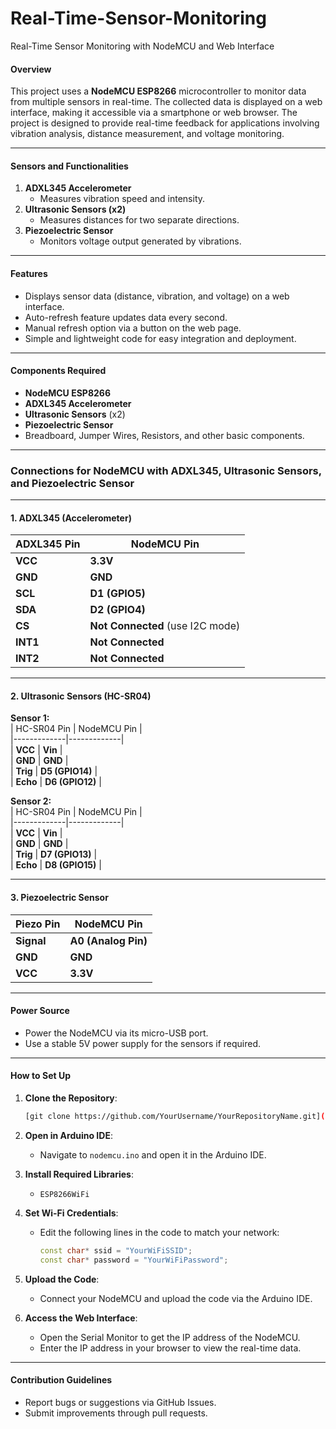 # Real-Time-Sensor-Monitoring
Real-Time Sensor Monitoring with NodeMCU and Web Interface

#### **Overview**  
This project uses a **NodeMCU ESP8266** microcontroller to monitor data from multiple sensors in real-time. The collected data is displayed on a web interface, making it accessible via a smartphone or web browser. The project is designed to provide real-time feedback for applications involving vibration analysis, distance measurement, and voltage monitoring.  

---

#### **Sensors and Functionalities**  
1. **ADXL345 Accelerometer**  
   - Measures vibration speed and intensity.  
2. **Ultrasonic Sensors (x2)**  
   - Measures distances for two separate directions.  
3. **Piezoelectric Sensor**  
   - Monitors voltage output generated by vibrations.  

---

#### **Features**  
- Displays sensor data (distance, vibration, and voltage) on a web interface.  
- Auto-refresh feature updates data every second.  
- Manual refresh option via a button on the web page.  
- Simple and lightweight code for easy integration and deployment.  

---

#### **Components Required**  
- **NodeMCU ESP8266**  
- **ADXL345 Accelerometer**  
- **Ultrasonic Sensors** (x2)  
- **Piezoelectric Sensor**  
- Breadboard, Jumper Wires, Resistors, and other basic components.  

---

### **Connections for NodeMCU with ADXL345, Ultrasonic Sensors, and Piezoelectric Sensor**

---

#### **1. ADXL345 (Accelerometer)**  
| ADXL345 Pin | NodeMCU Pin |  
|-------------|-------------|  
| **VCC**     | **3.3V**    |  
| **GND**     | **GND**     |  
| **SCL**     | **D1 (GPIO5)** |  
| **SDA**     | **D2 (GPIO4)** |  
| **CS**      | **Not Connected** (use I2C mode) |  
| **INT1**    | **Not Connected** |  
| **INT2**    | **Not Connected** |  

---

#### **2. Ultrasonic Sensors (HC-SR04)**  
**Sensor 1:**  
| HC-SR04 Pin | NodeMCU Pin |  
|-------------|-------------|  
| **VCC**     | **Vin**     |  
| **GND**     | **GND**     |  
| **Trig**    | **D5 (GPIO14)** |  
| **Echo**    | **D6 (GPIO12)** |  

**Sensor 2:**  
| HC-SR04 Pin | NodeMCU Pin |  
|-------------|-------------|  
| **VCC**     | **Vin**     |  
| **GND**     | **GND**     |  
| **Trig**    | **D7 (GPIO13)** |  
| **Echo**    | **D8 (GPIO15)** |  

---

#### **3. Piezoelectric Sensor**  
| Piezo Pin   | NodeMCU Pin |  
|-------------|-------------|  
| **Signal**  | **A0 (Analog Pin)** |  
| **GND**     | **GND**     |  
| **VCC**     | **3.3V**    |  

---

#### **Power Source**  
- Power the NodeMCU via its micro-USB port.  
- Use a stable 5V power supply for the sensors if required.  

---

#### **How to Set Up**  
1. **Clone the Repository**:  
   ```bash  
   [git clone https://github.com/YourUsername/YourRepositoryName.git](https://github.com/dharaneshwaran7/Real-Time-Sensor-Monitoring.git)  
   ```  

2. **Open in Arduino IDE**:  
   - Navigate to `nodemcu.ino` and open it in the Arduino IDE.  

3. **Install Required Libraries**:  
   - `ESP8266WiFi`  

4. **Set Wi-Fi Credentials**:  
   - Edit the following lines in the code to match your network:  
     ```cpp  
     const char* ssid = "YourWiFiSSID";  
     const char* password = "YourWiFiPassword";  
     ```  

5. **Upload the Code**:  
   - Connect your NodeMCU and upload the code via the Arduino IDE.  

6. **Access the Web Interface**:  
   - Open the Serial Monitor to get the IP address of the NodeMCU.  
   - Enter the IP address in your browser to view the real-time data.  

---

#### **Contribution Guidelines**  
- Report bugs or suggestions via GitHub Issues.  
- Submit improvements through pull requests.  

